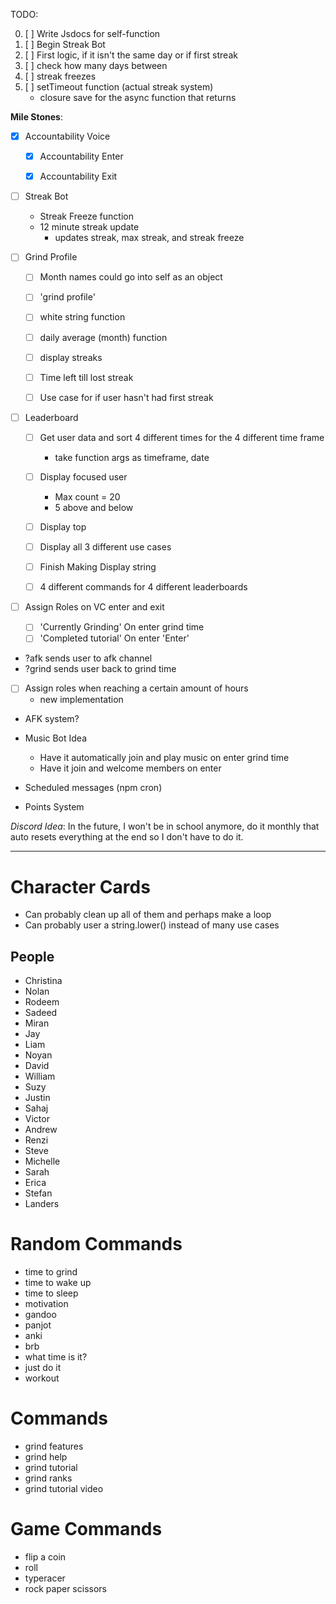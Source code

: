 TODO:

0. [ ] Write Jsdocs for self-function
1. [ ] Begin Streak Bot
2. [ ] First logic, if it isn't the same day or if first streak
3. [ ] check how many days between
4. [ ] streak freezes
5. [ ] setTimeout function (actual streak system)
    - closure save for the async function that returns

**Mile Stones**:
- [X] Accountability Voice
    - [X] Accountability Enter
    - [X] Accountability Exit


- [ ] Streak Bot 
    - Streak Freeze function
    - 12 minute streak update
        - updates streak, max streak, and streak freeze


- [ ] Grind Profile
    - [ ] Month names could go into self as an object
    - [ ] 'grind profile'
    - [ ] white string function
    - [ ] daily average (month) function
    - [ ] display streaks
    - [ ] Time left till lost streak
    - [ ] Use case for if user hasn't had first streak

    
- [ ] Leaderboard
    - [ ] Get user data and sort 4 different times for the
        4 different time frame
        - take function args as timeframe, date
    
    - [ ] Display focused user
        - Max count = 20
        - 5 above and below
    - [ ] Display top
    - [ ] Display all 3 different use cases
    - [ ] Finish Making Display string
    
    - [ ] 4 different commands for 4 different leaderboards
    

- [ ] Assign Roles on VC enter and exit
    - [ ] 'Currently Grinding' On enter grind time
    - [ ] 'Completed tutorial' On enter 'Enter'

- ?afk sends user to afk channel
- ?grind sends user back to grind time


- [ ] Assign roles when reaching a certain amount of hours
    - new implementation

    
- AFK system? 

- Music Bot Idea
    - Have it automatically join and play music on enter grind time
    - Have it join and welcome members on enter

- Scheduled messages (npm cron)

- Points System

*Discord Idea*: In the future, I won't be in school anymore, do it monthly that auto
            resets everything at the end so I don't have to do it.


------------------------------------------
# Character Cards
- Can probably clean up all of them and perhaps 
    make a loop
- Can probably user a string.lower() instead of many
    use cases

## People
- Christina
- Nolan
- Rodeem
- Sadeed
- Miran
- Jay
- Liam
- Noyan
- David
- William
- Suzy
- Justin
- Sahaj
- Victor
- Andrew
- Renzi
- Steve
- Michelle 
- Sarah
- Erica
- Stefan
- Landers

# Random Commands
- time to grind
- time to wake up 
- time to sleep
- motivation
- gandoo 
- panjot
- anki
- brb
- what time is it?
- just do it
- workout

# Commands
- grind features
- grind help
- grind tutorial
- grind ranks
- grind tutorial video

# Game Commands
- flip a coin
- roll
- typeracer
- rock paper scissors



